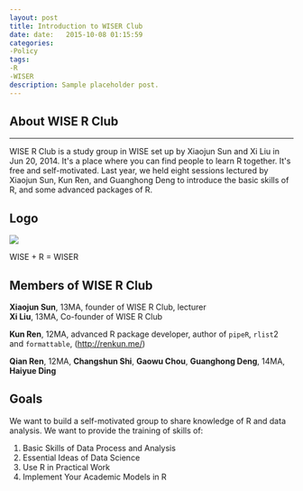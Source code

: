 ```yaml
---
layout: post
title: Introduction to WISER Club
date: date:   2015-10-08 01:15:59
categories: 
-Policy
tags: 
-R 
-WISER
description: Sample placeholder post.
---
```



## About WISE R Club

---

WISE R Club is a study group in WISE set up by Xiaojun Sun and Xi Liu in Jun 20, 2014. It's a place where you can find people to learn R together. It's free and self-motivated.
Last year, we held eight sessions lectured by Xiaojun Sun, Kun Ren, and Guanghong Deng to introduce the basic skills of R, and some advanced packages of R.

## Logo

![](http://i.imgbox.com/LmByIf0e.jpg)

WISE + R = WISER

## Members of WISE R Club

**Xiaojun Sun**, 13MA, founder of WISE R Club, lecturer  
**Xi Liu**, 13MA, Co-founder of WISE R Club 

**Kun Ren**, 12MA, advanced R package developer, author of `pipeR`, `rlist`2 and 	`formattable`, (<http://renkun.me/>)
   
**Qian Ren**, 12MA, 
  **Changshun Shi**, **Gaowu Chou**, **Guanghong Deng**, 14MA, **Haiyue Ding** 
  
## Goals
We want to build a self-motivated group to share knowledge of R and data analysis. We want to provide the training of skills of:

1. Basic Skills of Data Process and Analysis
2. Essential Ideas of Data Science
3. Use R in Practical Work
4. Implement Your Academic Models in R

